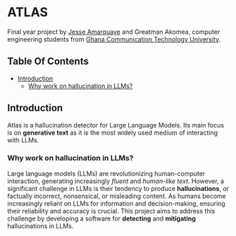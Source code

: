 # ATLAS

Final year project by [Jesse Amarquaye](mailto:jesseamarquayelegendary@gmail.com "Send email") and Greatman Akomea, computer engineering students from [Ghana Communication Technology University](https://www.gctu.edu.gh "GCTU").

## Table Of Contents

- [Introduction](#introduction)
  - [Why work on hallucination in LLMs?](#why-work-on-hallucination-in-llms)

## Introduction

Atlas is a hallucination detector for Large Language Models.
Its main focus is on **generative text** as it is the most widely used medium of interacting with LLMs.

### Why work on hallucination in LLMs?

Large language models (LLMs) are revolutionizing human-computer interaction, generating increasingly *fluent* and *human-like text*. However, a significant challenge in LLMs is their tendency to produce **hallucinations**, or factually incorrect, nonsensical, or misleading content. As humans become increasingly reliant on LLMs for information and decision-making, ensuring their reliability and accuracy is crucial. This project aims to address this challenge by developing a software for **detecting** and **mitigating** hallucinations in LLMs.
